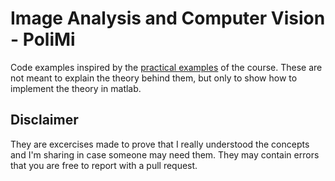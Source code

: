 # Image Analysis and Computer Vision - PoliMi
Code examples inspired by the [practical examples](https://boracchi.faculty.polimi.it/teaching/IACV.htm) of the course.
These are not meant to explain the theory behind them, but only to show how to implement the theory in matlab.
## Disclaimer
They are excercises made to prove that I really understood the concepts and I'm sharing in case someone may need them. They may contain errors that you are free to report with a pull request.
